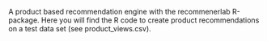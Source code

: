 A product based recommendation engine with the recommenerlab R-package. Here you will find the R code to create product recommendations on a test data set (see product_views.csv).
